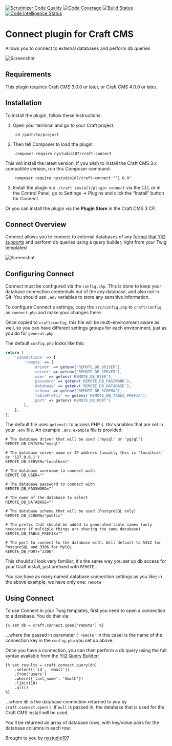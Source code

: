 [![Scrutinizer Code Quality](https://scrutinizer-ci.com/g/nystudio107/craft-connect/badges/quality-score.png?b=v1)](https://scrutinizer-ci.com/g/nystudio107/craft-connect/?branch=v1) [![Code Coverage](https://scrutinizer-ci.com/g/nystudio107/craft-connect/badges/coverage.png?b=v1)](https://scrutinizer-ci.com/g/nystudio107/craft-connect/?branch=v1) [![Build Status](https://scrutinizer-ci.com/g/nystudio107/craft-connect/badges/build.png?b=v1)](https://scrutinizer-ci.com/g/nystudio107/craft-connect/build-status/v1) [![Code Intelligence Status](https://scrutinizer-ci.com/g/nystudio107/craft-connect/badges/code-intelligence.svg?b=v1)](https://scrutinizer-ci.com/code-intelligence)

# Connect plugin for Craft CMS

Allows you to connect to external databases and perform db queries

![Screenshot](./resources/img/plugin-logo.png)

## Requirements

This plugin requires Craft CMS 3.0.0 or later, or Craft CMS 4.0.0 or later.

## Installation

To install the plugin, follow these instructions.

1. Open your terminal and go to your Craft project:

        cd /path/to/project

2. Then tell Composer to load the plugin:

        composer require nystudio107/craft-connect

This will install the latest version. If you wish to install the Craft CMS 3.x compatible version, run this Composer command:

        composer require nystudio107/craft-connect "^1.0.0"

3. Install the plugin via `./craft install/plugin connect` via the CLI, or in the Control Panel, go to Settings → Plugins and click the “Install” button for Connect.

Or you can install the plugin via the **Plugin Store** in the Craft CMS 3 CP.

## Connect Overview

Connect allows you to connect to external databases of any [format that Yii2 supports](https://www.yiiframework.com/doc/guide/2.0/en/db-dao) and perform db queries using a query builder, right from your Twig templates!

![Screenshot](./resources/screenshots/connect-code-example.png)

## Configuring Connect

Connect must be configured via the `config.php`. This is done to keep your database connection credentials out of the any database, and also not in Git. You should use `.env` variables to store any sensitive information.

To configure Connect's settings, copy the `src/config.php` to `craft/config` as `connect.php` and make your changes there.

Once copied to `craft/config`, this file will be multi-environment aware as well, so you can have different settings groups for each environment, just as you do for `general.php`.

The default `config.php` looks like this:

```php
return [
    'connections' => [
        'remote' => [
            'driver' => getenv('REMOTE_DB_DRIVER'),
            'server' => getenv('REMOTE_DB_SERVER'),
            'user' => getenv('REMOTE_DB_USER'),
            'password' => getenv('REMOTE_DB_PASSWORD'),
            'database' => getenv('REMOTE_DB_DATABASE'),
            'schema' => getenv('REMOTE_DB_SCHEMA'),
            'tablePrefix' => getenv('REMOTE_DB_TABLE_PREFIX'),
            'port' => getenv('REMOTE_DB_PORT')
        ],
    ],
];
```

The default file uses `getenv()` to access PHP `$_ENV` variables that are set in your `.env` file. An example `.env.example` file is provided:

```
# The database driver that will be used ('mysql' or 'pgsql')
REMOTE_DB_DRIVER="mysql"

# The database server name or IP address (usually this is 'localhost' or '127.0.0.1')
REMOTE_DB_SERVER="localhost"

# The database username to connect with
REMOTE_DB_USER=""

# The database password to connect with
REMOTE_DB_PASSWORD=""

# The name of the database to select
REMOTE_DB_DATABASE=""

# The database schema that will be used (PostgreSQL only)
REMOTE_DB_SCHEMA="public"

# The prefix that should be added to generated table names (only necessary if multiple things are sharing the same database)
REMOTE_DB_TABLE_PREFIX=""

# The port to connect to the database with. Will default to 5432 for PostgreSQL and 3306 for MySQL.
REMOTE_DB_PORT="3306"
```

This should all look very familiar; it's the same way you set up db access for your Craft install, just prefixed with `REMOTE_`.

You can have as many named database connection settings as you like; in the above example, we have only one: `remote`

## Using Connect

To use Connect in your Twig templates, first you need to open a connection to a database. You do that via:

```twig
{% set db = craft.connect.open('remote') %}
```

...where the passed in parameter (`'remote'` in this case) is the name of the connection key in the `config.php` you set up above.

Once you have a connection, you can then perform a db query using the full syntax available from the [Yii2 Query Builder](https://www.yiiframework.com/doc/guide/2.0/en/db-query-builder):

```twig
{% set results = craft.connect.query(db)
    .select(['id', 'email'])
    .from('users')
    .where({'last_name': 'Smith'})
    .limit(10)
    .all()
%}
```

...where `db` is the database connection returned to you by `craft.connect.open()`. If `null` is passed in, the database that is used for the Craft CMS install will be used.

You'll be returned an array of database rows, with key/value pairs for the database columns in each row.

Brought to you by [nystudio107](https://nystudio107.com/)
